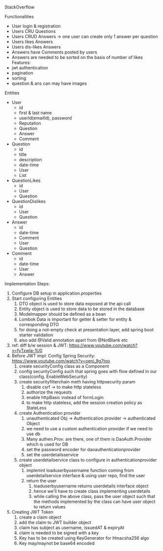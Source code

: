 StackOverflow

Functionalities
- User login & registration
- Users CRU Questions
- Users CRUD Answers -> one user can create only 1 answer per question
- Users likes Answers
- Users dis-likes Answers
- Answers have Comments posted by users
- Answers are needed to be sorted on the basis of number of likes
Features:
- jwt authentication
- pagination
- sorting
- question & ans can may have images

Entities
- User
  - id
  - first & last name
  - userId(emailId), password
  - Reputation
  - Question
  - Answer
  - Comment
- Question
  - id
  - title
  - description
  - date-time
  - User
  - List<Answers>
- QuestionLikes
  - id
  - User
  - Question
- QuestionDislikes
  - id
  - User
  - Question
- Answer
  - id
  - date-time
  - Comment
  - User
  - Question
- Comment
  - id
  - date-time
  - User
  - Answer

Implementation Steps:
1) Configure DB setup in application.properties
2) Start configuring Entities
   1) DTO object is used to store data exposed at the api call
   2) Entity object is used to store data to be stored in the database
   3) Modelmapper should be defined as a bean
   4) Lombok Data is important for getter & setter for entity & corresponding DTO
   5) for doing a not-empty check at presentation layer, add spring boot starter validation
   6) also add @Valid annotation apart from @NotBlank etc
3) ref: diff b/w session & JWT: https://www.youtube.com/watch?v=fyTxwIa-1U0
4) Before JWT impl: Config Spring Security: https://www.youtube.com/watch?v=oeni_9g7too
   1) create securityConfig class as a Component
   2) config securityConfig such that spring goes with flow defined in our class(config. EnableWebSecurity)
   2) create securityfilterchain meth having httpsecurity param
      1) disable csrf -> to make http stateless
      2) authorize the requests
      3) enable httpBasic instead of formLogin
      4) to make http stateless, add the session creation policy as StateLess
   3) create Authentication provider
      1) unauthenticated Obj -> Authentication provider -> authenticated Object
      2) we need to use a custom authentication provider if we need to use db
      3) Many authen.Prov. are there, one of them is DaoAuth.Provider which is used for DB
      4) set the password encoder for daoauthenticationprovider
      5) set the userdetailsservice
   4) create userdetailservice class to configure in authenticationprovider object
      1) implemnt loaduserbyusername function coming from userdetailservice interface & using user repo, find the user
      2) return the user
         1) loaduserbyusername returns userdetails interface object 
         2) hence we'll have to create class implementing userdetails
         3) while calling the above class, pass the user object such that the methods implemented by the class can have user object to return values 
4) Creating JWT Token
   1) create a claim object
   2) add the claim to JWT builder object
   3) claim has subject as username, issuedAT & expiryAt
   4) claim is needed to be signed with a key
   5) Key has to be created using KeyGenerator for Hmacsha256 algo
   6) Key may/maynot be base64 encoded
   